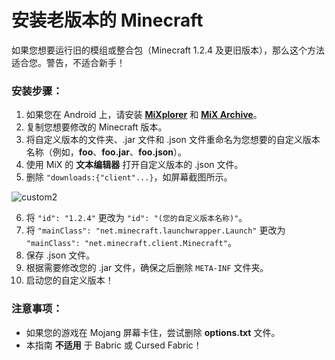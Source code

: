 # 安装老版本的 Minecraft

如果您想要运行旧的模组或整合包（Minecraft 1.2.4 及更旧版本），那么这个方法适合您。警告，不适合新手！

### 安装步骤：

1. 如果您在 Android 上，请安装 [**MiXplorer**](https://forum.xda-developers.com/showpost.php?p=23109280&postcount=2) 和 [**MiX Archive**](https://play.google.com/store/apps/details?id=com.mixplorer.addon.archive)。
2. 复制您想要修改的 Minecraft 版本。
3. 将自定义版本的文件夹、.jar 文件和 .json 文件重命名为您想要的自定义版本名称（例如，**foo**、**foo.jar**、**foo.json**）。
4. 使用 MiX 的 **文本编辑器** 打开自定义版本的 .json 文件。
5. 删除 `"downloads:{"client"...}`，如屏幕截图所示。

![custom2](https://user-images.githubusercontent.com/85581164/220926885-d25e911f-98c4-4989-af06-f1bd81acc7e2.jpg)

6. 将 `"id": "1.2.4"` 更改为 `"id": "(您的自定义版本名称)"`。
7. 将 `"mainClass": "net.minecraft.launchwrapper.Launch"` 更改为 `"mainClass": "net.minecraft.client.Minecraft"`。
8. 保存 .json 文件。
9. 根据需要修改您的 .jar 文件，确保之后删除 `META-INF` 文件夹。
10. 启动您的自定义版本！

### 注意事项：
* 如果您的游戏在 Mojang 屏幕卡住，尝试删除 **options.txt** 文件。
* 本指南 **不适用** 于 Babric 或 Cursed Fabric！
